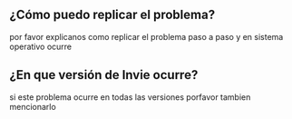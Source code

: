 ## ¿Cómo puedo replicar el problema?
por favor explicanos como replicar el problema paso a paso y en sistema operativo ocurre
##  ¿En que versión de Invie ocurre?
si este problema ocurre en todas las versiones porfavor tambien mencionarlo
